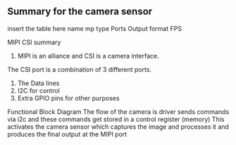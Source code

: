 ## Summary for the camera sensor 

insert the table here 
name mp type Ports Output format FPS


MIPI CSI summary 
1. MIPI is an alliance and CSI is a camera interface.

The CSI port is a combination of 3 different ports.
1. The Data lines 
2. I2C for control 
3. Extra GPIO pins for other purposes 

Functional Block Diagram 
The flow of the camera is 
driver sends commands via i2c and these commands get stored in a control register (memory)
This activates the camera sensor which captures the image and processes it and produces the final output at the MIPI port
